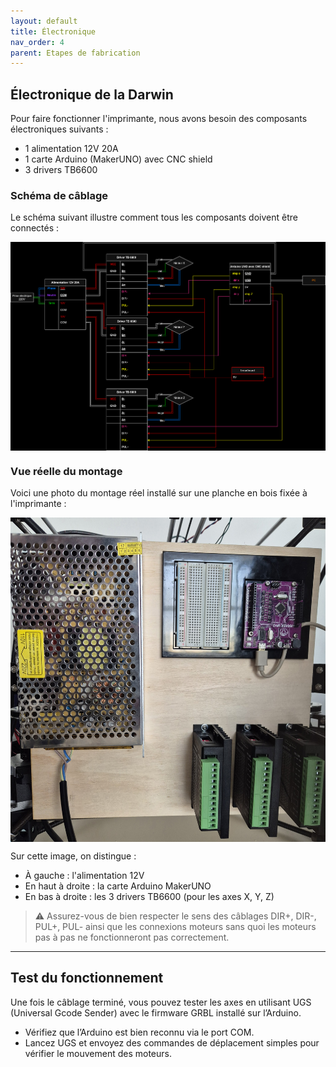 ```yaml
---
layout: default
title: Électronique
nav_order: 4
parent: Etapes de fabrication
---
```


## Électronique de la Darwin

Pour faire fonctionner l'imprimante, nous avons besoin des composants électroniques suivants :

- 1 alimentation 12V 20A
- 1 carte Arduino (MakerUNO) avec CNC shield
- 3 drivers TB6600

### Schéma de câblage

Le schéma suivant illustre comment tous les composants doivent être connectés :

<p align="center">
  <img src="../images/schema.png" alt="Schéma de câblage" width="800px" style="display: block; margin: auto;" />
</p>

### Vue réelle du montage

Voici une photo du montage réel installé sur une planche en bois fixée à l'imprimante :

<p align="center">
  <img src="../images/electronique.jpg" alt="Montage électronique réel" width="600px" style="display: block; margin: auto;" />
</p>

Sur cette image, on distingue :

- À gauche : l'alimentation 12V
- En haut à droite : la carte Arduino MakerUNO
- En bas à droite : les 3 drivers TB6600 (pour les axes X, Y, Z)

> ⚠️ Assurez-vous de bien respecter le sens des câblages DIR+, DIR-, PUL+, PUL- ainsi que les connexions moteurs sans quoi les moteurs pas à pas ne fonctionneront pas correctement.

---

## Test du fonctionnement

Une fois le câblage terminé, vous pouvez tester les axes en utilisant UGS (Universal Gcode Sender) avec le firmware GRBL installé sur l’Arduino.

- Vérifiez que l’Arduino est bien reconnu via le port COM.
- Lancez UGS et envoyez des commandes de déplacement simples pour vérifier le mouvement des moteurs.
